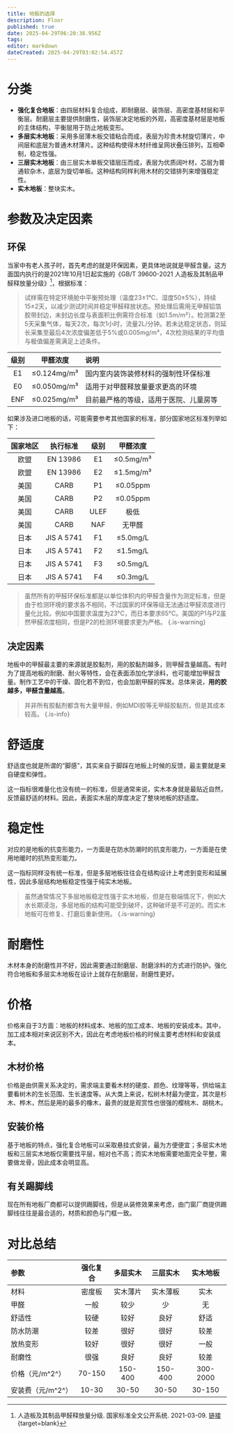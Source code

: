 ```yaml
---
title: 地板的选择
description: Floor
published: true
date: 2025-04-29T06:20:38.956Z
tags: 
editor: markdown
dateCreated: 2025-04-29T03:02:54.457Z
---
```


# 分类
- **强化复合地板**：由四层材料复合组成，即耐磨层、装饰层、高密度基材层和平衡层。耐磨层主要提供耐磨性，装饰层决定地板的外观，高密度基材层是地板的主体结构，平衡层用于防止地板变形。
- **多层实木地板**：采用多层薄木板交错粘合而成，表层为珍贵木材旋切薄片，中间层和底层为普通木材薄片。这种结构使得木材纤维呈网状叠压排列，互相牵制，稳定性强。
- **三层实木地板**：由三层实木单板交错层压而成，表层为优质阔叶材，芯层为普通软杂木，底层为旋切单板。这种结构同样利用木材的交错排列来增强稳定性。
- **实木地板**：整块实木。

# 参数及决定因素
## 环保
当家中有老人孩子时，首先考虑的就是环保因素，更具体地说就是甲醛含量。这方面国内执行的是2021年10月1日起实施的《GB/T 39600-2021 人造板及其制品甲醛释放量分级》[^1]，根据标准：
> 试样需在特定环境舱中平衡预处理（温度23±1℃、湿度50±5%），持续15±2天，以减少测试时间并稳定甲醛释放状态。预处理后需用无甲醛铝箔胶带封边，未封边长度与表面积比例需符合标准（如1.5m/m²）。检测第2至5天采集气体，每天2次，每次1小时，流量2L/分钟。若未达稳定状态，则延长采集至最后4次浓度偏差低于5%或0.005mg/m³，4次检测结果的平均值与极值偏差需满足上述条件。

|级别|甲醛浓度|说明|
|:----:|:----:|:----|
|E1|≤0.124mg/m³|国内室内装饰装修材料的强制性环保标准|
|E0|≤0.050mg/m³|适用于对甲醛释放量要求更高的环境|
|ENF|≤0.025mg/m³|目前最严格的等级，适用于医院、儿童房等|

如果涉及进口地板的话，可能需要参考其他国家的标准，部分国家地区标准列举如下：

|国家地区|执行标准|级别|甲醛浓度|
|:----:|:----:|:----:|:----:|
|欧盟|EN 13986|E1|≤0.5mg/m³|
|欧盟|EN 13986|E2|≤1.5mg/m³|
|美国|CARB|P1|≤0.05ppm|
|美国|CARB|P2|≤0.05ppm|
|美国|CARB|ULEF|极低|
|美国|CARB|NAF|无甲醛|
|日本|JIS A 5741|F1|≤5.0mg/L|
|日本|JIS A 5741|F2|≤1.5mg/L|
|日本|JIS A 5741|F3|≤0.5mg/L|
|日本|JIS A 5741|F4|≤0.3mg/L|

> 虽然所有的甲醛环保标准都是以单位体积内的甲醛含量作为测定标准，但是由于检测环境的要求各不相同，不过国家的环保等级无法通过甲醛浓度进行量化比较。例如中国要求温度为23°C，而日本要求65°C。美国的P1与P2虽然甲醛浓度相同，但是P2的检测环境要求更为严格。
{.is-warning}

## 决定因素
地板中的甲醛最主要的来源就是胶黏剂，用的胶黏剂越多，则甲醛含量越高。有时为了提高地板的耐磨、耐火等特性，会在表面添加化学涂料，也可能增加甲醛含量。制作工艺中的干燥、固化若不到位，也会加剧甲醛的挥发。总体来说，**用的胶越多，甲醛含量越高**。

> 并非所有胶黏剂都含有大量甲醛，例如MDI胶等无甲醛胶黏剂，但是其成本较高。
{.is-info}

# 舒适度
舒适度也就是所谓的“脚感”，其实来自于脚踩在地板上时候的反馈，最主要就是来自硬度和弹性。

这一指标很难量化也没有统一的标准，但是通常来说，实木本身就是最贴近自然，反馈最舒适的材料。因此，表面实木层的厚度决定了整块地板的舒适度。

# 稳定性
对应的是地板的抗变形能力，一方面是在防水防潮时的抗变形能力，一方面是在使用地暖时的抗热变形能力。

这一指标同样没有统一标准，但是多层地板往往会在结构设计上考虑到变形和延展性，因此多层结构地板稳定性强于纯实木地板。

> 虽然通常情况下多层地板稳定性强于实木地板，但是在极端情况下，例如大水长期浸泡，多层地板的结构可能受到破坏，这种破坏是不可逆的。而实木地板可在修复、打磨后重新使用。
{.is-warning}

# 耐磨性
木材本身的耐磨性并不好，因此需要通过耐磨层、耐磨涂料的方式进行防护。强化符合地板和多层实木地板在设计上就存在耐磨层，耐磨性更好。

# 价格
价格来自于3方面：地板的材料成本、地板的加工成本、地板的安装成本。其中，加工成本相对来说区别不大，因此在考虑地板价格的时候主要考虑材料和安装成本。

## 木材价格
价格是由供需关系决定的，需求端主要看木材的硬度、颜色、纹理等等，供给端主要看树木的生长范围、生长速度等。从大类上来说，松树木材最为便宜，其次是杉木、桦木，然后是用的最多的橡木，最贵的就是观赏性也很强的樱桃木、胡桃木。

## 安装价格
基于地板的特点，强化复合地板可以采取悬挂式安装，最为方便便宜；多层实木地板和三层实木地板仅需要找平层，相对也不高；而实木地板需要地面完全平整，需要做龙骨，因此成本会明显高。

## 有关踢脚线
现在所有地板厂商都可以提供踢脚线，但是从装修效果来考虑，由门窗厂商提供踢脚线往往是最合适的，材质和颜色与门框一致。

# 对比总结
|参数|强化复合|多层实木|三层实木|实木地板|
|:----|:----:|:----:|:----:|:----:|
|材料|密度板|实木薄片|实木薄板|实木|
|甲醛|一般|较少|少|无|
|舒适性|较硬|较好|良好|舒适|
|防水防潮|较差|很好|很好|较差|
|放热变形|较好|很好|很好|一般|
|耐磨性|很强|良好|良好|较差|
|价格（元/m^2^）|70-150|150-400|150-400|300-2000|
|安装费（元/m^2^）|10-30|30-50|30-50|30-150|



[^1]: 人造板及其制品甲醛释放量分级. 国家标准全文公开系统. 2021-03-09. [链接](https://openstd.samr.gov.cn/bzgk/gb/newGbInfo?hcno=F5BCAEB886FB1417F12395B61AFDB178){target=blank}